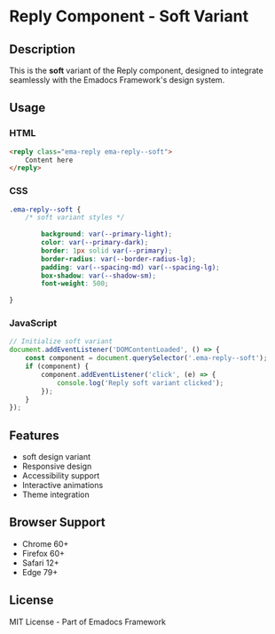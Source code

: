 # Reply Component - Soft Variant

## Description
This is the **soft** variant of the Reply component, designed to integrate seamlessly with the Emadocs Framework's design system.

## Usage

### HTML
```html
<reply class="ema-reply ema-reply--soft">
    Content here
</reply>
```

### CSS
```css
.ema-reply--soft {
    /* soft variant styles */
    
        background: var(--primary-light);
        color: var(--primary-dark);
        border: 1px solid var(--primary);
        border-radius: var(--border-radius-lg);
        padding: var(--spacing-md) var(--spacing-lg);
        box-shadow: var(--shadow-sm);
        font-weight: 500;
    
}
```

### JavaScript
```javascript
// Initialize soft variant
document.addEventListener('DOMContentLoaded', () => {
    const component = document.querySelector('.ema-reply--soft');
    if (component) {
        component.addEventListener('click', (e) => {
            console.log('Reply soft variant clicked');
        });
    }
});
```

## Features
- soft design variant
- Responsive design
- Accessibility support
- Interactive animations
- Theme integration

## Browser Support
- Chrome 60+
- Firefox 60+
- Safari 12+
- Edge 79+

## License
MIT License - Part of Emadocs Framework
